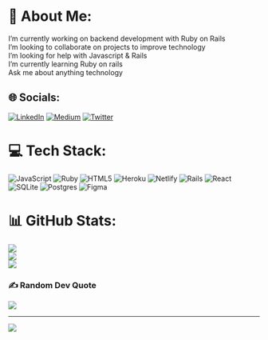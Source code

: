 # 💫 About Me:
 I’m currently working on backend development with Ruby on Rails<br>I’m looking to collaborate on projects to improve technology<br>I’m looking for help with Javascript & Rails<br>I’m currently learning Ruby on rails<br>Ask me about anything technology<br>


## 🌐 Socials:
[![LinkedIn](https://img.shields.io/badge/LinkedIn-%230077B5.svg?logo=linkedin&logoColor=white)](https://linkedin.com/in/mbolonzi-peter) [![Medium](https://img.shields.io/badge/Medium-12100E?logo=medium&logoColor=white)](https://medium.com/@mbolonzi-design) [![Twitter](https://img.shields.io/badge/Twitter-%231DA1F2.svg?logo=Twitter&logoColor=white)](https://twitter.com/mbolonzi_) 

# 💻 Tech Stack:
![JavaScript](https://img.shields.io/badge/javascript-%23323330.svg?style=flat&logo=javascript&logoColor=%23F7DF1E) ![Ruby](https://img.shields.io/badge/ruby-%23CC342D.svg?style=flat&logo=ruby&logoColor=white) ![HTML5](https://img.shields.io/badge/html5-%23E34F26.svg?style=flat&logo=html5&logoColor=white) ![Heroku](https://img.shields.io/badge/heroku-%23430098.svg?style=flat&logo=heroku&logoColor=white) ![Netlify](https://img.shields.io/badge/netlify-%23000000.svg?style=flat&logo=netlify&logoColor=#00C7B7) ![Rails](https://img.shields.io/badge/rails-%23CC0000.svg?style=flat&logo=ruby-on-rails&logoColor=white) ![React](https://img.shields.io/badge/react-%2320232a.svg?style=flat&logo=react&logoColor=%2361DAFB) ![SQLite](https://img.shields.io/badge/sqlite-%2307405e.svg?style=flat&logo=sqlite&logoColor=white) ![Postgres](https://img.shields.io/badge/postgres-%23316192.svg?style=flat&logo=postgresql&logoColor=white) 	![Figma](https://img.shields.io/badge/figma-%23F24E1E.svg?style=flat&logo=figma&logoColor=white)
# 📊 GitHub Stats:
![](https://github-readme-stats.vercel.app/api?username=mbolonzi-design&theme=dark&hide_border=false&include_all_commits=false&count_private=false)<br/>
![](https://github-readme-streak-stats.herokuapp.com/?user=mbolonzi-design&theme=dark&hide_border=false)<br/>
![](https://github-readme-stats.vercel.app/api/top-langs/?username=mbolonzi-design&theme=dark&hide_border=false&include_all_commits=false&count_private=false&layout=compact)

### ✍️ Random Dev Quote
![](https://quotes-github-readme.vercel.app/api?type=horizontal&theme=dark)

---
[![](https://visitcount.itsvg.in/api?id=mbolonzi-design&icon=0&color=0)](https://visitcount.itsvg.in)

